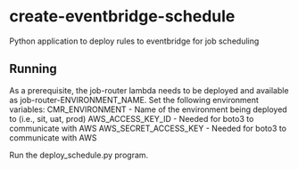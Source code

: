 # create-eventbridge-schedule

Python application to deploy rules to eventbridge for job scheduling

## Running

As a prerequisite, the job-router lambda needs to be deployed and available as job-router-ENVIRONMENT_NAME.
Set the following environment variables:
CMR_ENVIRONMENT - Name of the environment being deployed to (i.e., sit, uat, prod)
AWS_ACCESS_KEY_ID - Needed for boto3 to communicate with AWS
AWS_SECRET_ACCESS_KEY - Needed for boto3 to communicate with AWS

Run the deploy_schedule.py program.
